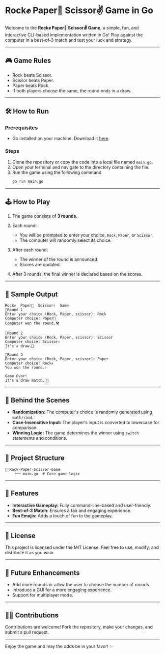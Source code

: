 # Rock✊ Paper🫱 Scissor✌️ Game in Go

Welcome to the **Rock✊ Paper🫱 Scissor✌️ Game**, a simple, fun, and interactive CLI-based implementation written in Go! Play against the computer in a best-of-3 match and test your luck and strategy.

---

## 🎮 **Game Rules**
- Rock beats Scissor.
- Scissor beats Paper.
- Paper beats Rock.
- If both players choose the same, the round ends in a draw.

---

## 🛠️ **How to Run**

### Prerequisites
- Go installed on your machine. Download it [here](https://golang.org/dl/).

### Steps
1. Clone the repository or copy the code into a local file named `main.go`.
2. Open your terminal and navigate to the directory containing the file.
3. Run the game using the following command:
   ```bash
   go run main.go
   ```

---

## 🕹️ **How to Play**
1. The game consists of **3 rounds**.
2. Each round:
   - You will be prompted to enter your choice: `Rock`, `Paper`, or `Scissor`.
   - The computer will randomly select its choice.
3. After each round:
   - The winner of the round is announced.
   - Scores are updated.

4. After 3 rounds, the final winner is declared based on the scores.

---

## 📝 **Sample Output**
```
Rock✊  Paper🫱  Scissor✌️  Game
🥏Round 1
Enter your choice (Rock, Paper, scissor): Rock
Computer choice: Paper🫱
Computer won the round.🛠️

🥏Round 2
Enter your choice (Rock, Paper, scissor): Scissor
Computer choice: Scissor✌️
It's a draw.🤝

🥏Round 3
Enter your choice (Rock, Paper, scissor): Paper
Computer choice: Rock✊
You won the round.✨

Game Over!
It's a draw match.😶‍🌫️
```

---

## 🤖 **Behind the Scenes**
- **Randomization:** The computer's choice is randomly generated using `math/rand`.
- **Case-Insensitive Input:** The player's input is converted to lowercase for comparison.
- **Winning Logic:** The game determines the winner using `switch` statements and conditions.

---

## 📂 **Project Structure**
```plaintext
📁 Rock-Paper-Scissor-Game
    └── main.go  # Core game logic
```

---

## 🤩 **Features**
- **Interactive Gameplay:** Fully command-line-based and user-friendly.
- **Best-of-3 Match:** Ensures a fair and engaging experience.
- **Fun Emojis:** Adds a touch of fun to the gameplay.

---

## 📜 **License**
This project is licensed under the MIT License. Feel free to use, modify, and distribute it as you wish.

---

## 🚀 **Future Enhancements**
- Add more rounds or allow the user to choose the number of rounds.
- Introduce a GUI for a more engaging experience.
- Support for multiplayer mode.

---

## 🧑‍💻 **Contributions**
Contributions are welcome! Fork the repository, make your changes, and submit a pull request.

---

Enjoy the game and may the odds be in your favor! ✨
